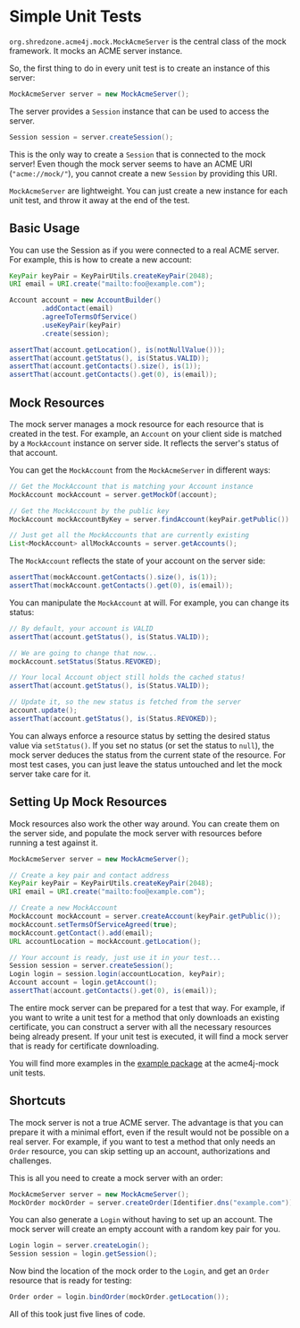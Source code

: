 # Simple Unit Tests

`org.shredzone.acme4j.mock.MockAcmeServer` is the central class of the mock framework. It mocks an ACME server instance.

So, the first thing to do in every unit test is to create an instance of this server:

```java
MockAcmeServer server = new MockAcmeServer();
```

The server provides a `Session` instance that can be used to access the server.

```java
Session session = server.createSession();
```

<div class="alert alert-info" role="alert">

This is the only way to create a `Session` that is connected to the mock server! Even though the mock server seems to have an ACME URI (`"acme://mock/"`), you cannot create a new `Session` by providing this URI.
</div>

`MockAcmeServer` are lightweight. You can just create a new instance for each unit test, and throw it away at the end of the test.

## Basic Usage

You can use the Session as if you were connected to a real ACME server. For example, this is how to create a new account:

```java
KeyPair keyPair = KeyPairUtils.createKeyPair(2048);
URI email = URI.create("mailto:foo@example.com");

Account account = new AccountBuilder()
        .addContact(email)
        .agreeToTermsOfService()
        .useKeyPair(keyPair)
        .create(session);

assertThat(account.getLocation(), is(notNullValue()));
assertThat(account.getStatus(), is(Status.VALID));
assertThat(account.getContacts().size(), is(1));
assertThat(account.getContacts().get(0), is(email));
```

## Mock Resources

The mock server manages a mock resource for each resource that is created in the test. For example, an `Account` on your client side is matched by a `MockAccount` instance on server side. It reflects the server's status of that account.

You can get the `MockAccount` from the `MockAcmeServer` in different ways:

```java
// Get the MockAccount that is matching your Account instance
MockAccount mockAccount = server.getMockOf(account);

// Get the MockAccount by the public key
MockAccount mockAccountByKey = server.findAccount(keyPair.getPublic()).get();

// Just get all the MockAccounts that are currently existing
List<MockAccount> allMockAccounts = server.getAccounts();
```

The `MockAccount` reflects the state of your account on the server side:

```java
assertThat(mockAccount.getContacts().size(), is(1));
assertThat(mockAccount.getContacts().get(0), is(email));
```

You can manipulate the `MockAccount` at will. For example, you can change its status:

```java
// By default, your account is VALID
assertThat(account.getStatus(), is(Status.VALID));

// We are going to change that now...
mockAccount.setStatus(Status.REVOKED);

// Your local Account object still holds the cached status!
assertThat(account.getStatus(), is(Status.VALID));

// Update it, so the new status is fetched from the server
account.update();
assertThat(account.getStatus(), is(Status.REVOKED));
```

<div class="alert alert-info" role="alert">

You can always enforce a resource status by setting the desired status value via `setStatus()`. If you set no status (or set the status to `null`), the mock server deduces the status from the current state of the resource. For most test cases, you can just leave the status untouched and let the mock server take care for it.
</div>

## Setting Up Mock Resources

Mock resources also work the other way around. You can create them on the server side, and populate the mock server with resources before running a test against it.

```java
MockAcmeServer server = new MockAcmeServer();

// Create a key pair and contact address
KeyPair keyPair = KeyPairUtils.createKeyPair(2048);
URI email = URI.create("mailto:foo@example.com");

// Create a new MockAccount
MockAccount mockAccount = server.createAccount(keyPair.getPublic());
mockAccount.setTermsOfServiceAgreed(true);
mockAccount.getContact().add(email);
URL accountLocation = mockAccount.getLocation();

// Your account is ready, just use it in your test...
Session session = server.createSession();
Login login = session.login(accountLocation, keyPair);
Account account = login.getAccount();
assertThat(account.getContacts().get(0), is(email));
```

The entire mock server can be prepared for a test that way. For example, if you want to write a unit test for a method that only downloads an existing certificate, you can construct a server with all the necessary resources being already present. If your unit test is executed, it will find a mock server that is ready for certificate downloading.

You will find more examples in the [example package](https://github.com/shred/acme4j/tree/master/acme4j-mock/src/test/java/org/shredzone/acme4j/mock/example) at the acme4j-mock unit tests.

## Shortcuts

The mock server is not a true ACME server. The advantage is that you can prepare it with a minimal effort, even if the result would not be possible on a real server. For example, if you want to test a method that only needs an `Order` resource, you can skip setting up an account, authorizations and challenges.

This is all you need to create a mock server with an order:

```java
MockAcmeServer server = new MockAcmeServer();
MockOrder mockOrder = server.createOrder(Identifier.dns("example.com"));
```

You can also generate a `Login` without having to set up an account. The mock server will create an empty account with a random key pair for you.

```java
Login login = server.createLogin();
Session session = login.getSession();
```

Now bind the location of the mock order to the `Login`, and get an `Order` resource that is ready for testing:

```java
Order order = login.bindOrder(mockOrder.getLocation());
```

All of this took just five lines of code.